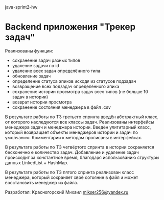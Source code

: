 java-sprint2-hw

# Backend приложения "Трекер задач"

Реализованы функции:
- сохранение задач разных типов
- удаление задачи по id
- удаление всех задач определённого типа
- обновление задач
- определение статуса эпиков исходя из статусов подзадач
- возвращение всех подзадач определённого эпика
- сохранение истории просмотра задач всех типов (не больше 10 задач в истории)
- возврат истории просмотра
- сохранение состояния менеджера в файл .csv

В результате работы по ТЗ третьего спринта введён абстрактный класс, от которого наследуются все классы задач.
Реализованы интерфейсы менеджера задач и менеджера истории.
Введён улититарный класс, который возвращает объекты менеджеров истории и задач по умолчанию.
Комментарии к методам прописаны в интерфейсах.

В результате работы по ТЗ четвёртого спринта в истории сохраняется бесконечно е количество задач.
Добавление и удаление задач происходит за константное время, благодаря использованию структуры данных
LinkedList + HashMap.

В результате работы по ТЗ пятого спринта реализован класс менеджера, который сохраняет своё сотояние в файл и 
может восстановить менеджер из файла.



Разработал: Красногорский Михаил mikser256@yandex.ru